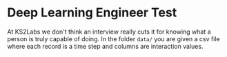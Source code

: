 # Deep Learning Engineer Test

At KS2Labs we don't think an interview really cuts it for knowing what a person is truly capable of doing. In the folder `data/` you are given a csv file where each record is a time step and columns are interaction values.
